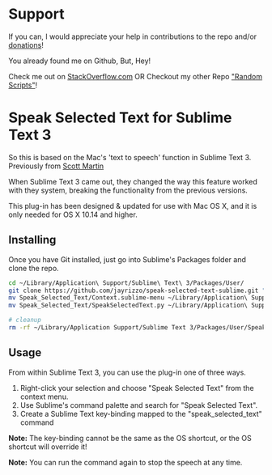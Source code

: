 # Support
If you can, I would appreciate your help in contributions to the repo and/or [donations](https://www.paypal.com/paypalme2/JeromieK?st3_text_to_speech_mac)!

You already found me on Github, But, Hey!

Check me out on [StackOverflow.com](https://stackoverflow.com/users/1896134/jayrizzo) OR
Checkout my other Repo ["Random Scripts"](https://github.com/JayRizzo/Random_Scripts)!

# Speak Selected Text for Sublime Text 3

So this is based on the Mac's 'text to speech' function in Sublime Text 3.
Previously from [Scott Martin](https://github.com/scottmartin/speak-selected-text-sublime)

When Sublime Text 3 came out, they changed the way this feature worked with they system, breaking the functionality from the previous versions.

This plug-in has been designed & updated for use with Mac OS X, and it is only needed for OS X 10.14 and higher.


## Installing

Once you have Git installed, just go into Sublime's Packages folder and clone the repo.

```bash
cd ~/Library/Application\ Support/Sublime\ Text\ 3/Packages/User/
git clone https://github.com/jayrizzo/speak-selected-text-sublime.git "Speak_Selected_Text"
mv Speak_Selected_Text/Context.sublime-menu ~/Library/Application\ Support/Sublime\ Text\ 3/Packages/User/Context.sublime-menu
mv Speak_Selected_Text/SpeakSelectedText.py ~/Library/Application\ Support/Sublime\ Text\ 3/Packages/User/SpeakSelectedText.py

# cleanup
rm -rf ~/Library/Application Support/Sublime Text 3/Packages/User/Speak_Selected_Text
```

## Usage

From within Sublime Text 3, you can use the plug-in one of three ways.

1. Right-click your selection and choose "Speak Selected Text" from the context menu.
2. Use Sublime's command palette and search for "Speak Selected Text".
3. Create a Sublime Text key-binding mapped to the "speak_selected_text" command

**Note:** The key-binding cannot be the same as the OS shortcut, or the OS shortcut will override it!

**Note:** You can run the command again to stop the speech at any time.
